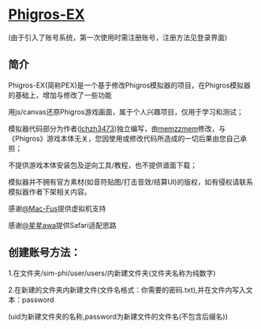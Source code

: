 # [Phigros-EX](http://phigros.vip/sim-phi/sim-phi.html)

(由于引入了账号系统，第一次使用时需注册账号，注册方法见登录界面)

## 简介

Phigros-EX(简称PEX)是一个基于修改Phigros模拟器的项目，在Phigros模拟器的基础上，增加与修改了一些功能

用js/canvas还原Phigros游戏画面，属于个人兴趣项目，仅用于学习和测试；

模拟器代码部分为作者([lchzh3473](https://space.bilibili.com/274753872))独立编写，由[memzzmem](https://space.bilibili.com/305797550)修改，与《Phigros》游戏本体无关，您因使用或修改代码所造成的一切后果由您自己承担；

不提供游戏本体安装包及逆向工具/教程，也不提供谱面下载；

模拟器并不拥有官方素材(如音符贴图/打击音效/结算UI)的版权，如有侵权请联系模拟器作者下架相关内容。

感谢[@Mac-Fus](https://space.bilibili.com/319384496)提供虚拟机支持

感谢[@星星awa](https://space.bilibili.com/111933676)提供Safari适配思路

## 创建账号方法：

1.在文件夹/sim-phi/user/users/内新建文件夹(文件夹名称为纯数字)

2.在新建的文件夹内新建文件(文件名格式：你需要的密码.txt),并在文件内写入文本：password

(uid为新建文件夹的名称,password为新建文件的文件名(不包含后缀名))
